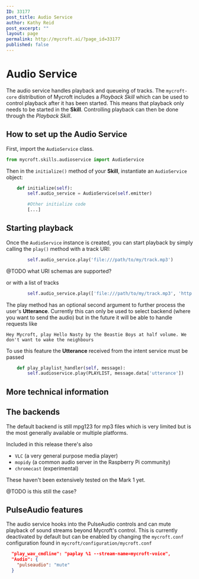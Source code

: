 ```yaml
---
ID: 33177
post_title: Audio Service
author: Kathy Reid
post_excerpt: ""
layout: page
permalink: http://mycroft.ai/?page_id=33177
published: false
---
```

# Audio Service

The audio service handles playback and queueing of tracks. The `mycroft-core` distribution of Mycroft includes a _Playback Skill_ which can be used to control playback after it has been started. This means that playback only needs to be started in the **Skill**. Controlling playback can then be done through the _Playback Skill_.

## How to set up the Audio Service

First, import the `AudioService` class.

```python
from mycroft.skills.audioservice import AudioService
```

Then in the `initialize()` method of your **Skill**, instantiate an `AudioService` object:

```python
    def initialize(self):
        self.audio_service = AudioService(self.emitter)

        #Other initialize code
        [...]
```

## Starting playback

Once the `AudioService` instance is created, you can start playback by simply calling the `play()` method with a track URI:

```python
        self.audio_service.play('file:///path/to/my/track.mp3')
```
@TODO what URI schemas are supported?

or with a list of tracks

```python
        self.audio_service.play(['file:///path/to/my/track.mp3', 'http://tracks-online.com/my/track.mp3'])
```

The play method has an optional second argument to further process the user's **Utterance**. Currently this can only be used to select backend (where you want to send the audio) but in the future it will be able to handle requests like

`Hey Mycroft, play Hello Nasty by the Beastie Boys at half volume. We don't want to wake the neighbours`

To use this feature the **Utterance** received from the intent service must be passed

```python
    def play_playlist_handler(self, message):
        self.audioservice.play(PLAYLIST, message.data['utterance'])
```

## More technical information

## The backends

The default backend is still mpg123 for mp3 files which is very limited but is the most generally available or multiple platforms.

Included in this release there's also

- `VLC` (a very general purpose media player)
- `mopidy` (a common audio server in the Raspberry Pi community)
- `chromecast` (experimental)

These haven't been extensively tested on the Mark 1 yet.

@TODO is this still the case?

## PulseAudio features

The audio service hooks into the PulseAudio controls and can mute playback of sound streams beyond Mycroft's control. This is currently deactivated by default but can be enabled by changing the `mycroft.conf` configuration found in `mycroft/configuration/mycroft.conf`

```json
  "play_wav_cmdline": "paplay %1 --stream-name=mycroft-voice",
  "Audio": {
    "pulseaudio": "mute"
  }
```